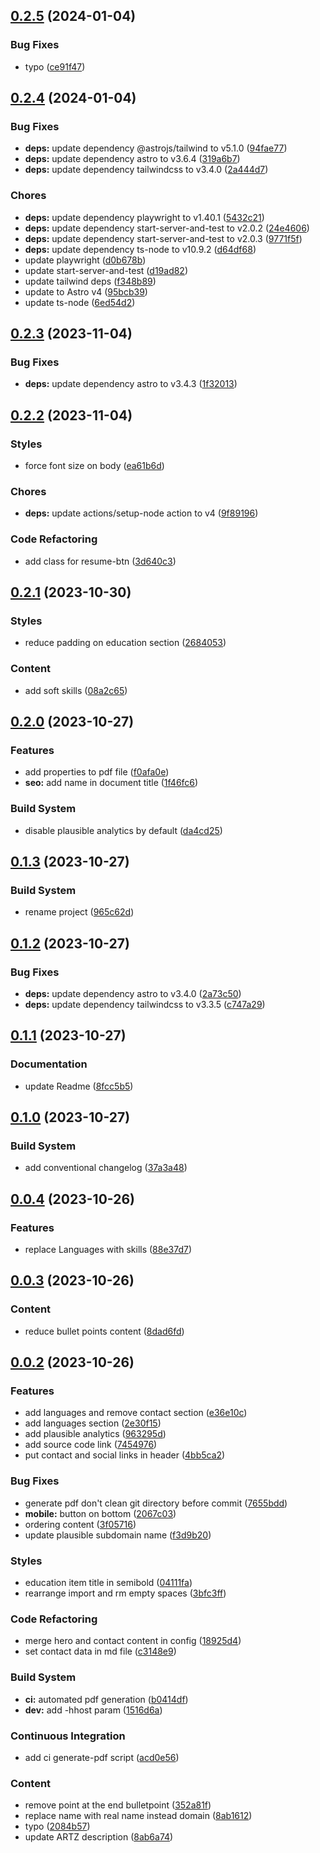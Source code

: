 ## [0.2.5](https://github.com/jee-r/resume/compare/v0.2.4...v0.2.5) (2024-01-04)


### Bug Fixes

* typo ([ce91f47](https://github.com/jee-r/resume/commit/ce91f47a5e2622af9e431f248e9cae4a9f4161e3))

## [0.2.4](https://github.com/jee-r/resume/compare/v0.2.3...v0.2.4) (2024-01-04)


### Bug Fixes

* **deps:** update dependency @astrojs/tailwind to v5.1.0 ([94fae77](https://github.com/jee-r/resume/commit/94fae77cda17ff3f3906c1343831f8d7ff8e67b3))
* **deps:** update dependency astro to v3.6.4 ([319a6b7](https://github.com/jee-r/resume/commit/319a6b731e60c85c397d59f392281b303a58dc65))
* **deps:** update dependency tailwindcss to v3.4.0 ([2a444d7](https://github.com/jee-r/resume/commit/2a444d76b597beff0b23c3f50425ccb5ab5ca618))


### Chores

* **deps:** update dependency playwright to v1.40.1 ([5432c21](https://github.com/jee-r/resume/commit/5432c214365ea013cf862420bed7bcf46b742bfe))
* **deps:** update dependency start-server-and-test to v2.0.2 ([24e4606](https://github.com/jee-r/resume/commit/24e46060d702f648f052869a122ed498e3d85b4e))
* **deps:** update dependency start-server-and-test to v2.0.3 ([9771f5f](https://github.com/jee-r/resume/commit/9771f5f8403235fd01f563889be29d2edfe54350))
* **deps:** update dependency ts-node to v10.9.2 ([d64df68](https://github.com/jee-r/resume/commit/d64df68f1b63b4904c184bc799a5b9214b4fa62d))
* update playwright ([d0b678b](https://github.com/jee-r/resume/commit/d0b678b1969e731bc9bb23222f1ae488d7eff813))
* update start-server-and-test ([d19ad82](https://github.com/jee-r/resume/commit/d19ad8229052a1193b94f4f4c5ade31ccc953972))
* update tailwind deps ([f348b89](https://github.com/jee-r/resume/commit/f348b892436f102f5e351e8c0819a1f9d7b4d46a))
* update to Astro v4 ([95bcb39](https://github.com/jee-r/resume/commit/95bcb398157ac05c5453e91f7dd046265586010e))
* update ts-node ([6ed54d2](https://github.com/jee-r/resume/commit/6ed54d2a79131eadbded4af1d52316eff4749d13))

## [0.2.3](https://github.com/jee-r/resume/compare/v0.2.2...v0.2.3) (2023-11-04)


### Bug Fixes

* **deps:** update dependency astro to v3.4.3 ([1f32013](https://github.com/jee-r/resume/commit/1f3201397e6ca6c1b2567db70c710ee894d18aa2))

## [0.2.2](https://github.com/jee-r/resume/compare/v0.2.1...v0.2.2) (2023-11-04)


### Styles

* force font size on body ([ea61b6d](https://github.com/jee-r/resume/commit/ea61b6dd247336848ec253328cd2d4b3776c5564))


### Chores

* **deps:** update actions/setup-node action to v4 ([9f89196](https://github.com/jee-r/resume/commit/9f89196c662723b897c1f89f613c0c1fbb05d42e))


### Code Refactoring

* add class for resume-btn ([3d640c3](https://github.com/jee-r/resume/commit/3d640c34a17e4a1b510175a5236cece9545dca06))

## [0.2.1](https://github.com/jee-r/resume/compare/v0.2.0...v0.2.1) (2023-10-30)


### Styles

* reduce padding on education section ([2684053](https://github.com/jee-r/resume/commit/2684053d5690d061b9697c04ca28387f713dcd54))


### Content

* add soft skills ([08a2c65](https://github.com/jee-r/resume/commit/08a2c657bfd932282ae4bed02a178c31ff0394bd))

## [0.2.0](https://github.com/jee-r/resume/compare/v0.1.3...v0.2.0) (2023-10-27)


### Features

* add properties to pdf file ([f0afa0e](https://github.com/jee-r/resume/commit/f0afa0e4640d107129a48d6a99cd2d94a6833a1f))
* **seo:** add name in document title ([1f46fc6](https://github.com/jee-r/resume/commit/1f46fc6b95d04e76001e089c35528d014528a285))


### Build System

* disable plausible analytics by default ([da4cd25](https://github.com/jee-r/resume/commit/da4cd2519ba8d314b7afb4a2f460ec78edef20c9))

## [0.1.3](https://github.com/jee-r/resume/compare/v0.1.2...v0.1.3) (2023-10-27)


### Build System

* rename project ([965c62d](https://github.com/jee-r/resume/commit/965c62de8a88bd66116ee005987abab3c3bdcffc))

## [0.1.2](https://github.com/jee-r/resume/compare/v0.1.1...v0.1.2) (2023-10-27)


### Bug Fixes

* **deps:** update dependency astro to v3.4.0 ([2a73c50](https://github.com/jee-r/resume/commit/2a73c50c5e4745fd46344cbb61adb48f9809e42c))
* **deps:** update dependency tailwindcss to v3.3.5 ([c747a29](https://github.com/jee-r/resume/commit/c747a296373bfb877a65a6266591e22720d57069))

## [0.1.1](https://github.com/jee-r/resume/compare/v0.1.0...v0.1.1) (2023-10-27)


### Documentation

* update Readme ([8fcc5b5](https://github.com/jee-r/resume/commit/8fcc5b58e18929b5ffa0bccf71393ddebf47ef0d))

## [0.1.0](https://github.com/jee-r/resume/compare/v0.0.4...v0.1.0) (2023-10-27)


### Build System

* add conventional changelog ([37a3a48](https://github.com/jee-r/resume/commit/37a3a4895894cf6c0c0d4cac04e15e4ad6307a32))

## [0.0.4](https://github.com/jee-r/resume/compare/v0.0.3...v0.0.4) (2023-10-26)


### Features

* replace Languages with skills ([88e37d7](https://github.com/jee-r/resume/commit/88e37d747a2cfc842cdfe7aa87ca232af7270657))

## [0.0.3](https://github.com/jee-r/resume/compare/v0.0.2...v0.0.3) (2023-10-26)


### Content

* reduce bullet points content ([8dad6fd](https://github.com/jee-r/resume/commit/8dad6fd85a854e6f0f2785c72b26d2fa5365111a))

## [0.0.2](https://github.com/jee-r/resume/compare/2067c03b33673e62fe92e343078cf5a686f4b325...v0.0.2) (2023-10-26)


### Features

* add languages and remove contact section ([e36e10c](https://github.com/jee-r/resume/commit/e36e10ca0fef10a1b3d5447bff88852a637cbd2a))
* add languages section ([2e30f15](https://github.com/jee-r/resume/commit/2e30f1574feaeb6bb2a3bc43d5d42eacf5538de8))
* add plausible analytics ([963295d](https://github.com/jee-r/resume/commit/963295df77873137a0c05b7a2b3bb107b00877ab))
* add source code link ([7454976](https://github.com/jee-r/resume/commit/74549767d5f16b49b7967cc77fbc5408219595af))
* put contact and social links in header ([4bb5ca2](https://github.com/jee-r/resume/commit/4bb5ca2a0275bbfe82940a6dc767e539794fd547))


### Bug Fixes

* generate pdf don't clean git directory before commit ([7655bdd](https://github.com/jee-r/resume/commit/7655bdd8fe94080c380ab3ddde9293dcabaf8040))
* **mobile:** button on bottom ([2067c03](https://github.com/jee-r/resume/commit/2067c03b33673e62fe92e343078cf5a686f4b325))
* ordering content ([3f05716](https://github.com/jee-r/resume/commit/3f05716d4a1c34755e55ef638e5a668b04275dce))
* update plausible subdomain name ([f3d9b20](https://github.com/jee-r/resume/commit/f3d9b205c7377be8429adaf8df00f21b64677f93))


### Styles

* education item title in  semibold ([04111fa](https://github.com/jee-r/resume/commit/04111fa09f06469f09ee8e1f9687713c12a027aa))
* rearrange import and rm empty spaces ([3bfc3ff](https://github.com/jee-r/resume/commit/3bfc3ff3327e9dca961266c7aec13b77c5f2265d))


### Code Refactoring

* merge hero and contact content in config ([18925d4](https://github.com/jee-r/resume/commit/18925d469e76d284e6a0feae882aa79d62e02e32))
* set contact data in md file ([c3148e9](https://github.com/jee-r/resume/commit/c3148e97031316ee2307edce8d4872a4ebbade9b))


### Build System

* **ci:** automated pdf generation ([b0414df](https://github.com/jee-r/resume/commit/b0414dfb4d7122bd3a98dfcfd7117c8cc8652eed))
* **dev:** add -hhost param ([1516d6a](https://github.com/jee-r/resume/commit/1516d6add5a3dc13c2c95eba04564b9fa8a75035))


### Continuous Integration

* add ci generate-pdf script ([acd0e56](https://github.com/jee-r/resume/commit/acd0e563d8e25a9259538c089c214e3af52c4834))


### Content

* remove point at the end bulletpoint ([352a81f](https://github.com/jee-r/resume/commit/352a81f37287feda189cc5bdbbc056a4c9d97d05))
* replace name with real name instead domain ([8ab1612](https://github.com/jee-r/resume/commit/8ab161241caecd3fe3b3eb97dbc319036e1cf1e7))
* typo ([2084b57](https://github.com/jee-r/resume/commit/2084b57eafbafa2e738dc49b9cffd1034f0df6ab))
* update ARTZ description ([8ab6a74](https://github.com/jee-r/resume/commit/8ab6a74b1efd2240abfaca246e30a767c858223d))

